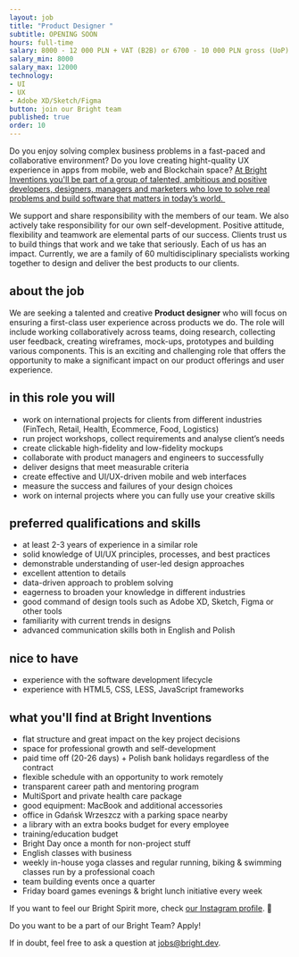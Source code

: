 ```yaml
---
layout: job
title: "Product Designer "
subtitle: OPENING SOON 
hours: full-time
salary: 8000 - 12 000 PLN + VAT (B2B) or 6700 - 10 000 PLN gross (UoP)
salary_min: 8000
salary_max: 12000
technology:
- UI
- UX
- Adobe XD/Sketch/Figma
button: join our Bright team
published: true
order: 10
---
```


Do you enjoy solving complex business problems in a fast-paced and collaborative environment? Do you love creating hight-quality UX experience in apps from mobile, web and Blockchain space? [At Bright Inventions you'll be part of a group of talented, ambitious and positive developers, designers, managers and marketers who love to solve real problems and build software that matters in today’s world. ](https://brightinventions.pl/about-us/team/)

We support and share responsibility with the members of our team. We also actively take responsibility for our own self-development. Positive attitude, flexibility and teamwork are elemental parts of our success. Clients trust us to build things that work and we take that seriously. Each of us has an impact. Currently, we are a family of 60 multidisciplinary specialists working together to design and deliver the best products to our clients. 

## about the job

We are seeking a talented and creative **Product designer** who will focus on ensuring a first-class user experience across products we do. The role will include working collaboratively across teams, doing research, collecting user feedback, creating wireframes, mock-ups, prototypes and building various components. This is an exciting and challenging role that offers the opportunity to make a significant impact on our product offerings and user experience.   

## in this role you will

* work on international projects for clients from different industries (FinTech, Retail, Health, Ecommerce, Food, Logistics) 
* run project workshops, collect requirements and analyse client’s needs 
* create clickable high-fidelity and low-fidelity mockups
* collaborate with product managers and engineers to successfully
* deliver designs that meet measurable criteria
* create effective and UI/UX-driven mobile and web interfaces
* measure the success and failures of your design choices
* work on internal projects where you can fully use your creative skills 

## preferred qualifications and skills

* at least 2-3 years of experience in a similar role
* solid knowledge of UI/UX principles, processes, and best practices
* demonstrable understanding of user-led design approaches
* excellent attention to details
* data-driven approach to problem solving
* eagerness to broaden your knowledge in different industries 
* good command of design tools such as Adobe XD, Sketch, Figma or other tools 
* familiarity with current trends in designs 
* advanced communication skills both in English and Polish

## nice to have

* experience with the software development lifecycle
* experience with HTML5, CSS, LESS, JavaScript frameworks

## what you'll find at Bright Inventions

* flat structure and great impact on the key project decisions
* space for professional growth and self-development
* paid time off (20-26 days) + Polish bank holidays regardless of the contract
* flexible schedule with an opportunity to work remotely 
* transparent career path and mentoring program
* MultiSport and private health care package
* good equipment: MacBook and additional accessories
* office in Gdańsk Wrzeszcz with a parking space nearby
* a library with an extra books budget for every employee 
* training/education budget
* Bright Day once a month for non-project stuff
* English classes with business 
* weekly in-house yoga classes and regular running, biking & swimming classes run by a professional coach 
* team building events once a quarter 
* Friday board games evenings & bright lunch initiative every week 

If you want to feel our Bright Spirit more, check [our Instagram profile](https://www.instagram.com/bright_inventions/?hl=en). 🧡


Do you want to be a part of our Bright Team? Apply! 

If in doubt, feel free to ask a question at jobs@bright.dev.
